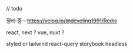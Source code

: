 // todo

<del>정리 중 - https://velog.io/@develing1991/Redis</del>

react, next ? 
vue, nuxt ? 

styled or tailwind
react-query
storybook
headless

